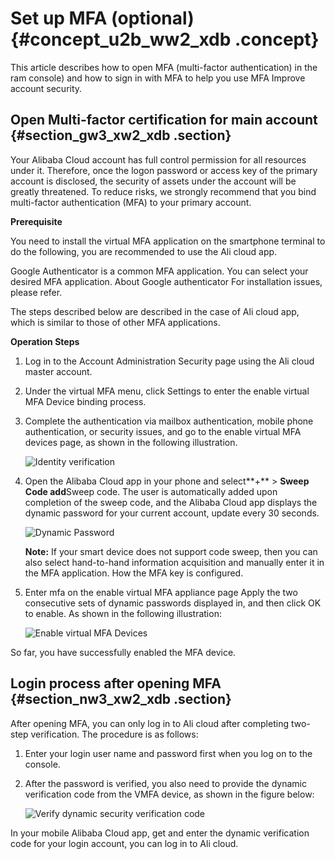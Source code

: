 # Set up MFA \(optional\) {#concept_u2b_ww2_xdb .concept}

This article describes how to open MFA \(multi-factor authentication\) in the ram console\) and how to sign in with MFA to help you use MFA Improve account security.

## Open Multi-factor certification for main account {#section_gw3_xw2_xdb .section}

Your Alibaba Cloud account has full control permission for all resources under it. Therefore, once the logon password or access key of the primary account is disclosed, the security of assets under the account will be greatly threatened. To reduce risks, we strongly recommend that you bind multi-factor authentication \(MFA\) to your primary account.

**Prerequisite**

You need to install the virtual MFA application on the smartphone terminal to do the following, you are recommended to use the Ali cloud app.

Google Authenticator is a common MFA application. You can select your desired MFA application. About Google authenticator For installation issues, please refer.

The steps described below are described in the case of Ali cloud app, which is similar to those of other MFA applications.

**Operation Steps**

1.  Log in to the Account Administration Security page using the Ali cloud master account.
2.  Under the virtual MFA menu, click Settings to enter the enable virtual MFA Device binding process.
3.  Complete the authentication via mailbox authentication, mobile phone authentication, or security issues, and go to the enable virtual MFA devices page, as shown in the following illustration.

     ![](http://static-aliyun-doc.oss-cn-hangzhou.aliyuncs.com/assets/img/12338/3500_en-US.png "Identity verification") 

4.  Open the Alibaba Cloud app in your phone and select**+** \> **Sweep Code add**Sweep code. The user is automatically added upon completion of the sweep code, and the Alibaba Cloud app displays the dynamic password for your current account, update every 30 seconds.

     ![](http://static-aliyun-doc.oss-cn-hangzhou.aliyuncs.com/assets/img/12338/3501_en-US.png "Dynamic Password") 

    **Note:** If your smart device does not support code sweep, then you can also select hand-to-hand information acquisition and manually enter it in the MFA application. How the MFA key is configured.

5.  Enter mfa on the enable virtual MFA appliance page Apply the two consecutive sets of dynamic passwords displayed in, and then click OK to enable. As shown in the following illustration:

     ![](images/3503_en-US.png "Enable virtual MFA Devices") 


So far, you have successfully enabled the MFA device.

## Login process after opening MFA {#section_nw3_xw2_xdb .section}

After opening MFA, you can only log in to Ali cloud after completing two-step verification. The procedure is as follows:

1.  Enter your login user name and password first when you log on to the console.
2.  After the password is verified, you also need to provide the dynamic verification code from the VMFA device, as shown in the figure below:

    ![](images/3503_en-US.png "Verify dynamic security verification code")


In your mobile Alibaba Cloud app, get and enter the dynamic verification code for your login account, you can log in to Ali cloud.

